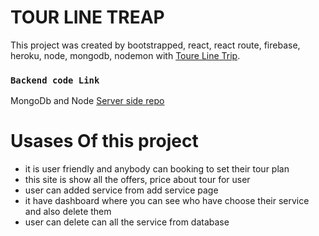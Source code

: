 # TOUR LINE TREAP 

This project was created by bootstrapped, react, react route, firebase, heroku, node, mongodb, nodemon  with [Toure Line Trip](https://tourlinetrip.web.app/).


### `Backend code Link`
MongoDb and Node [Server side repo](https://github.com/programming-hero-web-course1/tourism-or-delivery-website-server-side-showkhin1997)

# Usases Of this project
- it is user friendly and anybody can booking to set their tour plan
- this site is show all the offers, price about tour for user
- user can added service from add service page
- it have dashboard where you can see  who have choose their service and also delete them
- user can delete can all the service from database
